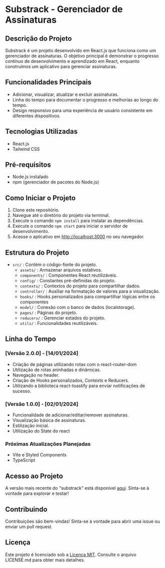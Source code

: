 # Substrack - Gerenciador de Assinaturas

## Descrição do Projeto

Substrack é um projeto desenvolvido em React.js que funciona como um gerenciador de assinaturas. O objetivo principal é demonstrar o progresso contínuo de desenvolvimento e aprendizado em React, enquanto construímos um aplicativo para gerenciar assinaturas.

## Funcionalidades Principais

- Adicionar, visualizar, atualizar e excluir assinaturas.
- Linha do tempo para documentar o progresso e melhorias ao longo do tempo.
- Design responsivo para uma experiência de usuário consistente em diferentes dispositivos.

## Tecnologias Utilizadas

- React.js
- Tailwind CSS

## Pré-requisitos

- Node.js instalado
- npm (gerenciador de pacotes do Node.js)

## Como Iniciar o Projeto

1. Clone este repositório.
2. Navegue até o diretório do projeto via terminal.
3. Execute o comando `npm install` para instalar as dependências.
4. Execute o comando `npm start` para iniciar o servidor de desenvolvimento.
5. Acesse o aplicativo em [http://localhost:3000](http://localhost:3000) no seu navegador.

## Estrutura do Projeto

- `src/` : Contém o código-fonte do projeto.
  - `assets/` : Armazenar arquivos estativos.
  - `components/` : Componentes React reutilizáveis.
  - `config/` : Constantes pré-definidas do projeto.
  - `contexts/` : Contextos do projeto para compartilhar dados.
  - `controller/` : Auxiliar na formatação de valores para a visualização.
  - `hooks/` : Hooks personalizados para compartilhar lógicas entre os componentes
  - `model/` : Conexão com o banco de dados (localstorage).
  - `pages/` : Páginas do projeto.
  - `reducers/` : Gerenciar estados do projeto.
  - `utils/` : Funcionalidades reutilizáveis.

## Linha do Tempo

### [Versão 2.0.0] - [14/01/2024]

- Criação de páginas utilizando rotas com o react-router-dom
- Utilização de rotas aninhadas e dinâmicas.
- Navegação no header.
- Criação de Hooks personalizados, Contexts e Reducers.
- Utilizando a biblioteca react-toastify para enviar notificações de sucesso.

### [Versão 1.0.0] - [02/01/2024]

- Funcionalidade de adicionar/editar/remover assinaturas.
- Visualização básica de assinaturas.
- Estilização inicial.
- Utilização do State do react

### Próximas Atualizações Planejadas

- Vite e Styled Components
- TypeScript

## Acesso ao Projeto

A versão mais recente do "substrack" está disponível [aqui](https://substrack.vercel.app/). Sinta-se à vontade para explorar e testar!

## Contribuindo

Contribuições são bem-vindas! Sinta-se à vontade para abrir uma issue ou enviar um pull request.

## Licença

Este projeto é licenciado sob a [Licença MIT](LICENSE). Consulte o arquivo LICENSE.md para obter mais detalhes.
